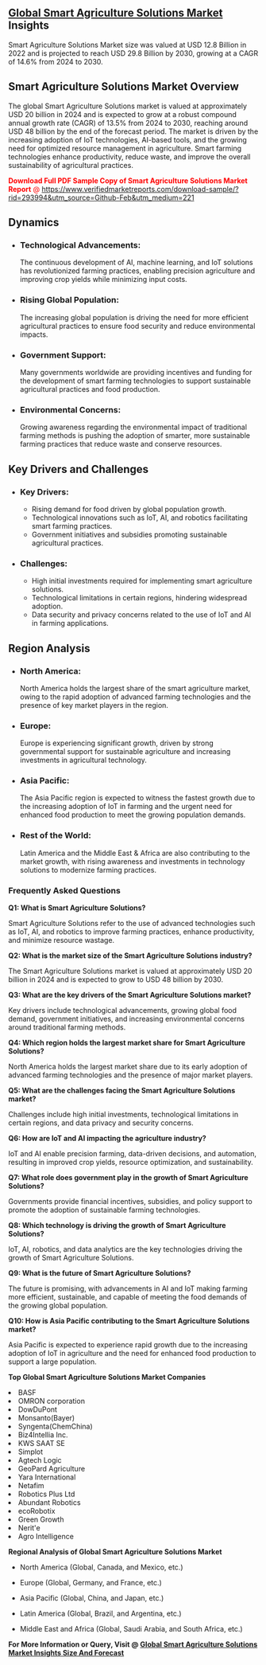 <h2><a href="https://www.verifiedmarketreports.com/download-sample/?rid=293994&amp;utm_source=Github&amp;utm_medium=221" target="_blank">Global Smart Agriculture Solutions Market</a> Insights</h2><p>Smart Agriculture Solutions Market size was valued at USD 12.8 Billion in 2022 and is projected to reach USD 29.8 Billion by 2030, growing at a CAGR of 14.6% from 2024 to 2030.</p><p> <h2>Smart Agriculture Solutions Market Overview</h2> <p>The global Smart Agriculture Solutions market is valued at approximately USD 20 billion in 2024 and is expected to grow at a robust compound annual growth rate (CAGR) of 13.5% from 2024 to 2030, reaching around USD 48 billion by the end of the forecast period. The market is driven by the increasing adoption of IoT technologies, AI-based tools, and the growing need for optimized resource management in agriculture. Smart farming technologies enhance productivity, reduce waste, and improve the overall sustainability of agricultural practices.</p> <p><p><span class=""><span style="color: #ff0000;"><strong>Download Full PDF Sample Copy of Smart Agriculture Solutions Market Report</strong> @ </span><a href="https://www.verifiedmarketreports.com/download-sample/?rid=293994&amp;utm_source=Github-Feb&amp;utm_medium=221" target="_blank">https://www.verifiedmarketreports.com/download-sample/?rid=293994&amp;utm_source=Github-Feb&amp;utm_medium=221</a></span></p></p> <h2>Dynamics</h2> <ul> <li><h3>Technological Advancements:</h3> The continuous development of AI, machine learning, and IoT solutions has revolutionized farming practices, enabling precision agriculture and improving crop yields while minimizing input costs.</li> <li><h3>Rising Global Population:</h3> The increasing global population is driving the need for more efficient agricultural practices to ensure food security and reduce environmental impacts.</li> <li><h3>Government Support:</h3> Many governments worldwide are providing incentives and funding for the development of smart farming technologies to support sustainable agricultural practices and food production.</li> <li><h3>Environmental Concerns:</h3> Growing awareness regarding the environmental impact of traditional farming methods is pushing the adoption of smarter, more sustainable farming practices that reduce waste and conserve resources.</li> </ul> <h2>Key Drivers and Challenges</h2> <ul> <li><h3>Key Drivers:</h3> <ul> <li>Rising demand for food driven by global population growth.</li> <li>Technological innovations such as IoT, AI, and robotics facilitating smart farming practices.</li> <li>Government initiatives and subsidies promoting sustainable agricultural practices.</li> </ul> </li> <li><h3>Challenges:</h3> <ul> <li>High initial investments required for implementing smart agriculture solutions.</li> <li>Technological limitations in certain regions, hindering widespread adoption.</li> <li>Data security and privacy concerns related to the use of IoT and AI in farming applications.</li> </ul> </li> </ul> <h2>Region Analysis</h2> <ul> <li><h3>North America:</h3> North America holds the largest share of the smart agriculture market, owing to the rapid adoption of advanced farming technologies and the presence of key market players in the region.</li> <li><h3>Europe:</h3> Europe is experiencing significant growth, driven by strong governmental support for sustainable agriculture and increasing investments in agricultural technology.</li> <li><h3>Asia Pacific:</h3> The Asia Pacific region is expected to witness the fastest growth due to the increasing adoption of IoT in farming and the urgent need for enhanced food production to meet the growing population demands.</li> <li><h3>Rest of the World:</h3> Latin America and the Middle East & Africa are also contributing to the market growth, with rising awareness and investments in technology solutions to modernize farming practices.</li> </ul> <h3>Frequently Asked Questions</h3> <p><strong>Q1: What is Smart Agriculture Solutions?</strong></p> <p>Smart Agriculture Solutions refer to the use of advanced technologies such as IoT, AI, and robotics to improve farming practices, enhance productivity, and minimize resource wastage.</p> <p><strong>Q2: What is the market size of the Smart Agriculture Solutions industry?</strong></p> <p>The Smart Agriculture Solutions market is valued at approximately USD 20 billion in 2024 and is expected to grow to USD 48 billion by 2030.</p> <p><strong>Q3: What are the key drivers of the Smart Agriculture Solutions market?</strong></p> <p>Key drivers include technological advancements, growing global food demand, government initiatives, and increasing environmental concerns around traditional farming methods.</p> <p><strong>Q4: Which region holds the largest market share for Smart Agriculture Solutions?</strong></p> <p>North America holds the largest market share due to its early adoption of advanced farming technologies and the presence of major market players.</p> <p><strong>Q5: What are the challenges facing the Smart Agriculture Solutions market?</strong></p> <p>Challenges include high initial investments, technological limitations in certain regions, and data privacy and security concerns.</p> <p><strong>Q6: How are IoT and AI impacting the agriculture industry?</strong></p> <p>IoT and AI enable precision farming, data-driven decisions, and automation, resulting in improved crop yields, resource optimization, and sustainability.</p> <p><strong>Q7: What role does government play in the growth of Smart Agriculture Solutions?</strong></p> <p>Governments provide financial incentives, subsidies, and policy support to promote the adoption of sustainable farming technologies.</p> <p><strong>Q8: Which technology is driving the growth of Smart Agriculture Solutions?</strong></p> <p>IoT, AI, robotics, and data analytics are the key technologies driving the growth of Smart Agriculture Solutions.</p> <p><strong>Q9: What is the future of Smart Agriculture Solutions?</strong></p> <p>The future is promising, with advancements in AI and IoT making farming more efficient, sustainable, and capable of meeting the food demands of the growing global population.</p> <p><strong>Q10: How is Asia Pacific contributing to the Smart Agriculture Solutions market?</strong></p> <p>Asia Pacific is expected to experience rapid growth due to the increasing adoption of IoT in agriculture and the need for enhanced food production to support a large population.</p> </p><p><strong>Top Global Smart Agriculture Solutions Market Companies</strong></p><div data-test-id=""><p><li>BASF</li><li> OMRON corporation</li><li> DowDuPont</li><li> Monsanto(Bayer)</li><li> Syngenta(ChemChina)</li><li> Biz4Intellia Inc.</li><li> KWS SAAT SE</li><li> Simplot</li><li> Agtech Logic</li><li> GeoPard Agriculture</li><li> Yara International</li><li> Netafim</li><li> Robotics Plus Ltd</li><li> Abundant Robotics</li><li> ecoRobotix</li><li> Green Growth</li><li> Nerit'e</li><li> Agro Intelligence</li></p><div><strong>Regional Analysis of&nbsp;Global Smart Agriculture Solutions Market</strong></div><ul><li dir="ltr"><p dir="ltr">North America&nbsp;(Global, Canada, and Mexico, etc.)</p></li><li dir="ltr"><p dir="ltr">Europe (Global, Germany, and France, etc.)</p></li><li dir="ltr"><p dir="ltr">Asia Pacific&nbsp;(Global, China, and Japan, etc.)</p></li><li dir="ltr"><p dir="ltr">Latin America&nbsp;(Global, Brazil, and Argentina, etc.)</p></li><li dir="ltr">Middle East and Africa&nbsp;(Global, Saudi Arabia, and South Africa, etc.)</li></ul><p><strong>For More Information or Query, Visit @&nbsp;</strong><strong><a href="https://www.verifiedmarketreports.com/product/smart-agriculture-solutions-market/?utm_source=Github&amp;utm_medium=221" target="_blank">Global Smart Agriculture Solutions Market Insights Size And Forecast</a></strong></p></div>
